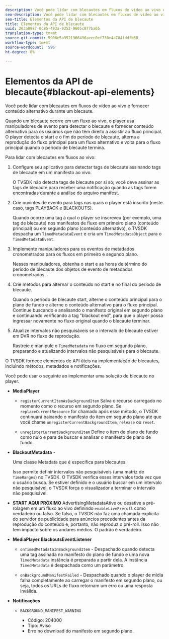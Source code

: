 ```yaml
---
description: Você pode lidar com blecautes em fluxos de vídeo ao vivo e fornecer conteúdo alternativo durante um blecaute.
seo-description: Você pode lidar com blecautes em fluxos de vídeo ao vivo e fornecer conteúdo alternativo durante um blecaute.
seo-title: Elementos da API de blecaute
title: Elementos da API de blecaute
uuid: 263a8987-0c85-493a-9352-9605c877ba65
translation-type: tm+mt
source-git-commit: 5908e5a3521966496aeec0ef730e4a704fddfb68
workflow-type: tm+mt
source-wordcount: '596'
ht-degree: 0%

---
```



# Elementos da API de blecaute{#blackout-api-elements}

Você pode lidar com blecautes em fluxos de vídeo ao vivo e fornecer conteúdo alternativo durante um blecaute.

Quando um blecaute ocorre em um fluxo ao vivo, o player usa manipuladores de evento para detectar o blecaute e fornecer conteúdo alternativo para os usuários que não têm direito a assistir ao fluxo principal. O player detecta o start e o fim do período de blecaute, alterna a reprodução do fluxo principal para um fluxo alternativo e volta para o fluxo principal quando o período de blecaute termina.

Para lidar com blecautes em fluxos ao vivo:

1. Configure seu aplicativo para detectar tags de blecaute assinando tags de blecaute em um manifesto ao vivo.

   O TVSDK não detecta tags de blecaute por si só; você deve assinar as tags de blecaute para receber uma notificação quando as tags forem encontradas durante a análise do arquivo manifest.
1. Crie ouvintes de evento para tags nas quais o player está inscrito (neste caso, tags PLAYBACK e BLACKOUTS).

   Quando ocorre uma tag à qual o player se inscreveu (por exemplo, uma tag de blecaute) nos manifestos de fluxo em primeiro plano (conteúdo principal) ou em segundo plano (conteúdo alternativo), o TVSDK despacha um `TimedMetadataEvent` e cria um `TimedMetadataObject` para o `TimedMetadataEvent`.

1. Implemente manipuladores para os eventos de metadados cronometrados para os fluxos em primeiro e segundo plano.

   Nesses manipuladores, obtenha o start e as horas de término do período de blecaute dos objetos de evento de metadados cronometrados.
1. Crie métodos para alternar o conteúdo no start e no final do período de blecaute.

   Quando o período de blecaute start, alterne o conteúdo principal para o plano de fundo e alterne o conteúdo alternativo para o fluxo principal. Continue buscando e analisando o manifesto original em segundo plano e continuando verificando a tag &quot;blackout end&quot;, para que o player possa ingressar novamente no fluxo original quando o blecaute terminar.
1. Atualize intervalos não pesquisáveis se o intervalo de blecaute estiver em DVR no fluxo de reprodução.

   Rastreie e manipule o `TimedMetadata` no fluxo em segundo plano, preparando e atualizando intervalos não pesquisáveis para o blecaute.

O TVSDK fornece elementos de API úteis na implementação de blecautes, incluindo métodos, metadados e notificações.

Você pode usar o seguinte ao implementar uma solução de blecaute no player.

* **MediaPlayer**

   * `registerCurrentItemAsBackgroundItem` Salva o recurso carregado no momento como o recurso em segundo plano. Se `replaceCurrentResource` for chamado após esse método, o TVSDK continuará baixando o manifesto do item em segundo plano até que você chame `unregisterCurrentBackgroundItem`, `release` ou `reset`.

   * `unregisterCurrentBackgroundItem` Define o item de plano de fundo como nulo e para de buscar e analisar o manifesto de plano de fundo.

* **BlackoutMetadata** -

   Uma classe Metadata que é específica para blecautes.

   Isso permite definir intervalos não pesquisáveis (uma matriz de `TimeRanges`) no TVSDK. O TVSDK verifica esses intervalos toda vez que o usuário busca. Se estiver definido e o usuário buscar em um intervalo não pesquisável, o TVSDK força o visualizador a terminar o intervalo não pesquisável.

* **START AQUI PRÓXIMO** AdvertisingMetadataAtive ou desative a pré-rolagem em um fluxo ao vivo definindo  `enableLivePreroll` como verdadeiro ou falso. Se falso, o TVSDK não faz uma chamada explícita do servidor de publicidade para anúncios precedentes antes da reprodução do conteúdo e, portanto, não reproduz o pré-roll. Isso não tem impacto sobre os andares médios. O padrão é verdadeiro.

* **MediaPlayer.BlackoutsEventListener**

   * `onTimedMetadataInBackgroundItem` - Despachado quando detecta uma tag assinada no manifesto do plano de fundo e uma nova  `TimedMetadata` instância é preparada a partir dela. A instância `TimedMetadata` é despachada como um parâmetro.

   * `onBackgroundManifestFailed` - Despachado quando o player de mídia falha completamente ao carregar o manifesto em segundo plano, ou seja, todos os URLs de fluxo retornam um erro ou uma resposta inválida.

* **Notificações**

   * `BACKGROUND_MANIFEST_WARNING`

      * Código: 204000
      * Tipo: Aviso
      * Erro no download do manifesto em segundo plano.